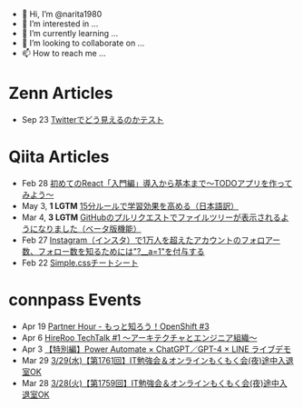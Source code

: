 - 👋 Hi, I’m @narita1980
- 👀 I’m interested in ...
- 🌱 I’m currently learning ...
- 💞️ I’m looking to collaborate on ...
- 📫 How to reach me ...

# Zenn Articles

<!-- profile updater begin: zenn -->
- Sep 23 [Twitterでどう見えるのかテスト](https://zenn.dev/narita1980/articles/cbb21f8d7f785752d6ac)
<!-- profile updater end: zenn -->

# Qiita Articles

<!-- profile updater begin: qiita -->
- Feb 28 [初めてのReact「入門編」導入から基本まで〜TODOアプリを作ってみよう〜](https://qiita.com/narita1980/items/49df43425ba2400bd0c2)
- May 3, **1 LGTM** [15分ルールで学習効果を高める（日本語訳）](https://qiita.com/narita1980/items/d0ad5246344fc6e4380f)
- Mar 4, **3 LGTM** [GitHubのプルリクエストでファイルツリーが表示されるようになりました（ベータ版機能）](https://qiita.com/narita1980/items/bee2c5232342a51e0415)
- Feb 27 [Instagram（インスタ）で1万人を超えたアカウントのフォロアー数、フォロー数を知るためには"?__a=1"を付与する](https://qiita.com/narita1980/items/630b7014fa893461b991)
- Feb 22 [Simple.cssチートシート](https://qiita.com/narita1980/items/fd2ccf0e91944aab9fd5)
<!-- profile updater end: qiita -->

# connpass Events

<!-- profile updater begin: connpass -->
- Apr 19 [Partner Hour - もっと知ろう！OpenShift #3](https://redhat-open.connpass.com/event/277953/)
- Apr 6 [HireRoo TechTalk #1 〜アーキテクチャとエンジニア組織〜](https://hireroo.connpass.com/event/277814/)
- Apr 3 [【特別編】Power Automate × ChatGPT／GPT-4 × LINE ライブデモ](https://rpacommunity.connpass.com/event/278639/)
- Mar 29 [3/29(水)【第1761回】IT勉強会＆オンラインもくもく会(夜)途中入退室OK](https://no-genre-mokumoku.connpass.com/event/278716/)
- Mar 28 [3/28(火)【第1759回】IT勉強会＆オンラインもくもく会(夜)途中入退室OK](https://no-genre-mokumoku.connpass.com/event/278715/)
<!-- profile updater end: connpass -->

<!---
narita1980/narita1980 is a ✨ special ✨ repository because its `README.md` (this file) appears on your GitHub profile.
You can click the Preview link to take a look at your changes.
--->
